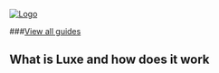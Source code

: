 
[![Logo](http://luxeengine.com/images/logo.png)](index.html)


###[View all guides](guides.html)

## What is Luxe and how does it work 





